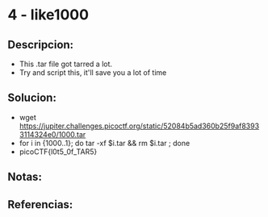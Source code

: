# 4 - like1000

## Descripcion:
* This .tar file got tarred a lot.
* Try and script this, it'll save you a lot of time

## Solucion:
* wget https://jupiter.challenges.picoctf.org/static/52084b5ad360b25f9af83933114324e0/1000.tar
* for i in {1000..1}; do tar -xf $i.tar && rm $i.tar ; done
* picoCTF{l0t5_0f_TAR5}

## Notas:

## Referencias: